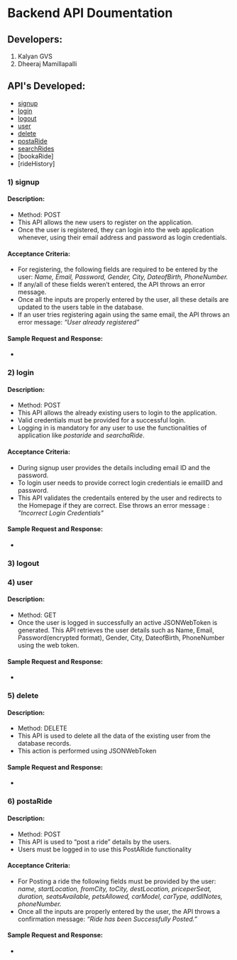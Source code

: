 # Backend API Doumentation

## Developers:     
1) Kalyan GVS
2) Dheeraj Mamillapalli

## API's Developed:

- [signup](#1-signup)
- [login](#2-login)
- [logout](#3-logout)
- [user](#4-user)
- [delete](#5-delete)
- [postaRide](#6-postaride)
- [searchRides](#)
- [bookaRide]
- [rideHistory]



### 1) signup

#### Description:

- Method: POST
- This API allows the new users to register on the application.
- Once the user is registered, they can login into the web application whenever, using their email address
and password as login credentials.

#### Acceptance Criteria:

- For registering, the following fields are required to be entered by the user: <em>Name, Email,
Password, Gender, City, DateofBirth, PhoneNumber. </em>
 - If any/all of these fields weren’t entered, the API throws an error message.
 - Once all the inputs are properly entered by the user, all these details are updated to the users table
in the database.
 -  If an user tries registering again using the same email, the API throws an error message: <em>“User already registered”</em>

#### Sample Request and Response:

- 



### 2) login

#### Description:

- Method: POST
- This API allows the already existing users to login to the application.
- Valid credentials must be provided for a successful login.
- Logging in is mandatory for any user to use the functionalities of application like <em>postaride</em> and <em>searchaRide</em>.

#### Acceptance Criteria:

- During signup user provides the details including email ID and the password.
- To login user needs to provide correct login credentials ie emailID and password.
- This API validates the credentails entered by the user and redirects to the Homepage if they are correct. Else throws an error message : <em>"Incorrect Login Credentials"</em>

#### Sample Request and Response:

 - 

### 3) logout


### 4) user

#### Description:

- Method: GET
- Once the user is logged in successfully an active JSONWebToken is generated. This API retrieves the user details such as Name, Email, Password(encrypted format), Gender, City, DateofBirth, PhoneNumber using the web token.

#### Sample Request and Response:

- 

### 5) delete

#### Description:

- Method: DELETE
- This API is used to delete all the data of the existing user from the database records.
- This action is performed using JSONWebToken

#### Sample Request and Response:

- 

### 6) postaRide
#### Description:

-  Method: POST
-  This API is used to “post a ride” details by the users.
-  Users must be logged in to use this PostARide functionality

#### Acceptance Criteria:

-  For Posting a ride the following fields must be provided by the user: <em>name, startLocation, fromCity, toCity, destLocation, priceperSeat, duration, seatsAvailable, petsAllowed, carModel, carType, addlNotes, phoneNumber.</em>
- Once all the inputs are properly entered by the user, the API throws a confirmation message: <em>“Ride has been Successfully Posted.”</em>

#### Sample Request and Response:

- 



